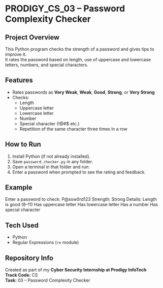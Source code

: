 # PRODIGY_CS_03 – Password Complexity Checker

## Project Overview
This Python program checks the strength of a password and gives tips to improve it.  
It rates the password based on length, use of uppercase and lowercase letters, numbers, and special characters.

## Features
- Rates passwords as **Very Weak**, **Weak**, **Good**, **Strong**, or **Very Strong**
- Checks:
  - Length
  - Uppercase letter
  - Lowercase letter
  - Number
  - Special character (!@#$ etc.)
  - Repetition of the same character three times in a row

## How to Run
1. Install Python (if not already installed).
2. Save `password_checker.py` in any folder.
3. Open a terminal in that folder and run:
4. Enter a password when prompted to see the rating and feedback.

## Example
Enter a password to check: P@ssw0rd123
Strength: Strong
Details:
Length is good (8–11)
Has uppercase letter
Has lowercase letter
Has a number
Has special character

## Tech Used
- Python
- Regular Expressions (`re` module)

## Repository Info
Created as part of my **Cyber Security Internship at Prodigy InfoTech**  
**Track Code:** CS  
**Task:** 03 – Password Complexity Checker
